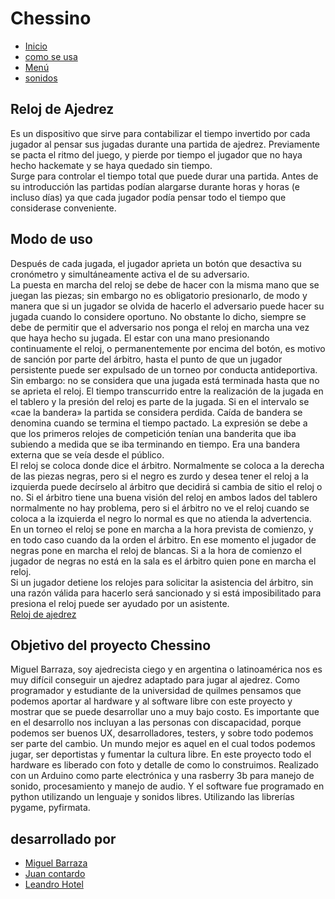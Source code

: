 # Chessino

* [Inicio](index.md)
* [como se usa](docs/use.md)
* [Menú](docs/menu.md)
* [sonidos](docs/ui-sounds.md)

## Reloj de Ajedrez
  Es un dispositivo que sirve para contabilizar el tiempo invertido por cada jugador al pensar sus jugadas durante una partida de ajedrez. Previamente se pacta el ritmo del juego, y pierde por tiempo el jugador que no haya hecho hackemate y se haya quedado sin tiempo.  
Surge para controlar el tiempo total que puede durar una partida. Antes de su introducción las partidas podían alargarse durante horas y horas (e incluso días) ya que cada jugador podía pensar todo el tiempo que considerase conveniente.

## Modo de uso
  Después de cada jugada, el jugador aprieta un botón que desactiva su cronómetro y simultáneamente activa el de su adversario.  
La puesta en marcha del reloj se debe de hacer con la misma mano que se juegan las piezas; sin embargo no es obligatorio presionarlo, de modo y manera que si un jugador se olvida de hacerlo el adversario puede hacer su jugada cuando lo considere oportuno. No obstante lo dicho, siempre se debe de permitir que el adversario nos ponga el reloj en marcha una vez que haya hecho su jugada. El estar con una mano presionando continuamente el reloj, o permanentemente por encima del botón, es motivo de sanción por parte del árbitro, hasta el punto de que un jugador persistente puede ser expulsado de un torneo por conducta antideportiva.  
Sin embargo: no se considera que una jugada está terminada hasta que no se aprieta el reloj. El tiempo transcurrido entre la realización de la jugada en el tablero y la presión del reloj es parte de la jugada. Si en el intervalo se «cae la bandera» la partida se considera perdida. Caída de bandera se denomina cuando se termina el tiempo pactado. La expresión se debe a que los primeros relojes de competición tenían una banderita que iba subiendo a medida que se iba terminando en tiempo. Era una bandera externa que se veía desde el público.  
El reloj se coloca donde dice el árbitro. Normalmente se coloca a la derecha de las piezas negras, pero si el negro es zurdo y desea tener el reloj a la izquierda puede decírselo al árbitro que decidirá si cambia de sitio el reloj o no. Si el árbitro tiene una buena visión del reloj en ambos lados del tablero normalmente no hay problema, pero si el árbitro no ve el reloj cuando se coloca a la izquierda el negro lo normal es que no atienda la advertencia.  
En un torneo el reloj se pone en marcha a la hora prevista de comienzo, y en todo caso cuando da la orden el árbitro. En ese momento el jugador de negras pone en marcha el reloj de blancas. Si a la hora de comienzo el jugador de negras no está en la sala es el árbitro quien pone en marcha el reloj.  
Si un jugador detiene los relojes para solicitar la asistencia del árbitro, sin una razón válida para hacerlo será sancionado y si está imposibilitado para presiona el reloj puede ser ayudado por un asistente.  
[Reloj de ajedrez](https://es.wikipedia.org/wiki/Reloj_de_ajedrez)

## Objetivo del proyecto Chessino
  Miguel Barraza, soy ajedrecista ciego y en argentina o latinoamérica nos es muy difícil conseguir un ajedrez adaptado para jugar al ajedrez. Como programador y estudiante de la universidad de quilmes pensamos que podemos aportar al hardware y al software libre con este proyecto y mostrar que se puede desarrollar uno a muy bajo costo.
Es importante que en el desarrollo nos incluyan a las personas con discapacidad, porque podemos ser buenos UX, desarrolladores, testers, y sobre todo podemos ser parte del cambio.
Un mundo mejor es aquel en el cual todos podemos jugar, ser deportistas y fumentar la cultura libre.
En este proyecto todo el hardware es liberado con foto y detalle de como  lo construimos. Realizado con un Arduino como parte electrónica y una rasberry 3b para manejo de sonido, procesamiento y manejo de audio.
Y el software fue programado en python utilizando  un lenguaje y sonidos libres. Utilizando las librerías pygame, pyfirmata.

## desarrollado por

* [Miguel Barraza](https://github.com/MiguelBarrazaAr)
* [Juan contardo](https://github.com/Contardo)
* [Leandro Hotel](https://github.com/LeandroOtel)

